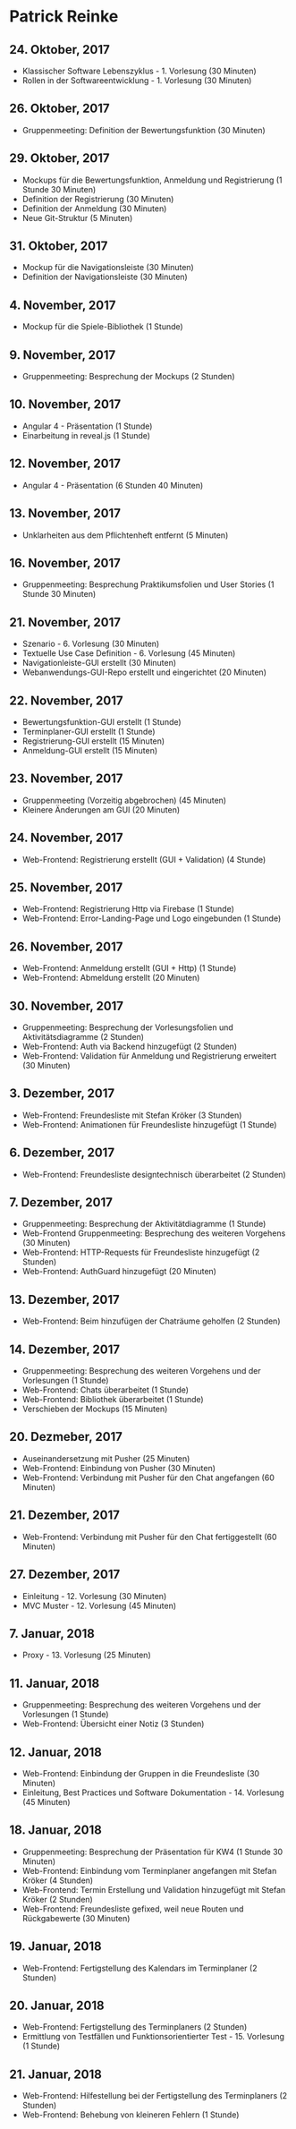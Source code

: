 # Patrick Reinke

## 24. Oktober, 2017

* Klassischer Software Lebenszyklus - 1. Vorlesung (30 Minuten)
* Rollen in der Softwareentwicklung - 1. Vorlesung (30 Minuten)

## 26. Oktober, 2017

* Gruppenmeeting: Definition der Bewertungsfunktion (30 Minuten)

## 29. Oktober, 2017

* Mockups für die Bewertungsfunktion, Anmeldung und Registrierung (1 Stunde 30 Minuten)
* Definition der Registrierung (30 Minuten)
* Definition der Anmeldung (30 Minuten) 
* Neue Git-Struktur (5 Minuten)

## 31. Oktober, 2017

* Mockup für die Navigationsleiste (30 Minuten)
* Definition der Navigationsleiste (30 Minuten)

## 4. November, 2017

* Mockup für die Spiele-Bibliothek (1 Stunde)

## 9. November, 2017

* Gruppenmeeting: Besprechung der Mockups (2 Stunden)

## 10. November, 2017

* Angular 4 - Präsentation (1 Stunde)
* Einarbeitung in reveal.js (1 Stunde)

## 12. November, 2017

* Angular 4 - Präsentation (6 Stunden 40 Minuten)

## 13. November, 2017

* Unklarheiten aus dem Pflichtenheft entfernt (5 Minuten)

## 16. November, 2017

* Gruppenmeeting: Besprechung Praktikumsfolien und User Stories (1 Stunde 30 Minuten)

## 21. November, 2017

* Szenario - 6. Vorlesung (30 Minuten)
* Textuelle Use Case Definition - 6. Vorlesung (45 Minuten)
* Navigationleiste-GUI erstellt (30 Minuten)
* Webanwendungs-GUI-Repo erstellt und eingerichtet (20 Minuten)

## 22. November, 2017

* Bewertungsfunktion-GUI erstellt (1 Stunde)
* Terminplaner-GUI erstellt (1 Stunde)
* Registrierung-GUI erstellt (15 Minuten)
* Anmeldung-GUI erstellt (15 Minuten)

## 23. November, 2017

* Gruppenmeeting (Vorzeitig abgebrochen) (45 Minuten)
* Kleinere Änderungen am GUI (20 Minuten)

## 24. November, 2017

* Web-Frontend: Registrierung erstellt (GUI + Validation) (4 Stunde)

## 25. November, 2017

* Web-Frontend: Registrierung Http via Firebase (1 Stunde)
* Web-Frontend: Error-Landing-Page und Logo eingebunden (1 Stunde)

## 26. November, 2017

* Web-Frontend: Anmeldung erstellt (GUI + Http) (1 Stunde)
* Web-Frontend: Abmeldung erstellt (20 Minuten)

## 30. November, 2017

* Gruppenmeeting: Besprechung der Vorlesungsfolien und Aktivitätsdiagramme (2 Stunden)
* Web-Frontend: Auth via Backend hinzugefügt (2 Stunden)
* Web-Frontend: Validation für Anmeldung und Registrierung erweitert (30 Minuten)

## 3. Dezember, 2017

* Web-Frontend: Freundesliste mit Stefan Kröker (3 Stunden)
* Web-Frontend: Animationen für Freundesliste hinzugefügt (1 Stunde)

## 6. Dezember, 2017

* Web-Frontend: Freundesliste designtechnisch überarbeitet (2 Stunden)

## 7. Dezember, 2017

* Gruppenmeeting: Besprechung der Aktivitätdiagramme (1 Stunde)
* Web-Frontend Gruppenmeeting: Besprechung des weiteren Vorgehens (30 Minuten)
* Web-Frontend: HTTP-Requests für Freundesliste hinzugefügt (2 Stunden)
* Web-Frontend: AuthGuard hinzugefügt (20 Minuten)

## 13. Dezember, 2017

* Web-Frontend: Beim hinzufügen der Chaträume geholfen (2 Stunden)

## 14. Dezember, 2017

* Gruppenmeeting: Besprechung des weiteren Vorgehens und der Vorlesungen (1 Stunde)
* Web-Frontend: Chats überarbeitet (1 Stunde)
* Web-Frontend: Bibliothek überarbeitet (1 Stunde)
* Verschieben der Mockups (15 Minuten)

## 20. Dezmeber, 2017

* Auseinandersetzung mit Pusher (25 Minuten)
* Web-Frontend: Einbindung von Pusher (30 Minuten)
* Web-Frontend: Verbindung mit Pusher für den Chat angefangen (60 Minuten)

## 21. Dezember, 2017

* Web-Frontend: Verbindung mit Pusher für den Chat fertiggestellt (60 Minuten)

## 27. Dezember, 2017

* Einleitung - 12. Vorlesung (30 Minuten)
* MVC Muster - 12. Vorlesung (45 Minuten)

## 7. Januar, 2018

* Proxy - 13. Vorlesung (25 Minuten)

## 11. Januar, 2018

* Gruppenmeeting: Besprechung des weiteren Vorgehens und der Vorlesungen (1 Stunde)
* Web-Frontend: Übersicht einer Notiz (3 Stunden)

## 12. Januar, 2018

* Web-Frontend: Einbindung der Gruppen in die Freundesliste (30 Minuten)
* Einleitung, Best Practices und Software Dokumentation - 14. Vorlesung (45 Minuten)

## 18. Januar, 2018

* Gruppenmeeting: Besprechung der Präsentation für KW4 (1 Stunde 30 Minuten)
* Web-Frontend: Einbindung vom Terminplaner angefangen mit Stefan Kröker (4 Stunden)
* Web-Frontend: Termin Erstellung und Validation hinzugefügt mit Stefan Kröker (2 Stunden)
* Web-Frontend: Freundesliste gefixed, weil neue Routen und Rückgabewerte (30 Minuten)

## 19. Januar, 2018

* Web-Frontend: Fertigstellung des Kalendars im Terminplaner (2 Stunden)

## 20. Januar, 2018

* Web-Frontend: Fertigstellung des Terminplaners (2 Stunden)
* Ermittlung von Testfällen und Funktionsorientierter Test - 15. Vorlesung (1 Stunde)

## 21. Januar, 2018

* Web-Frontend: Hilfestellung bei der Fertigstellung des Terminplaners (2 Stunden)
* Web-Frontend: Behebung von kleineren Fehlern (1 Stunde)